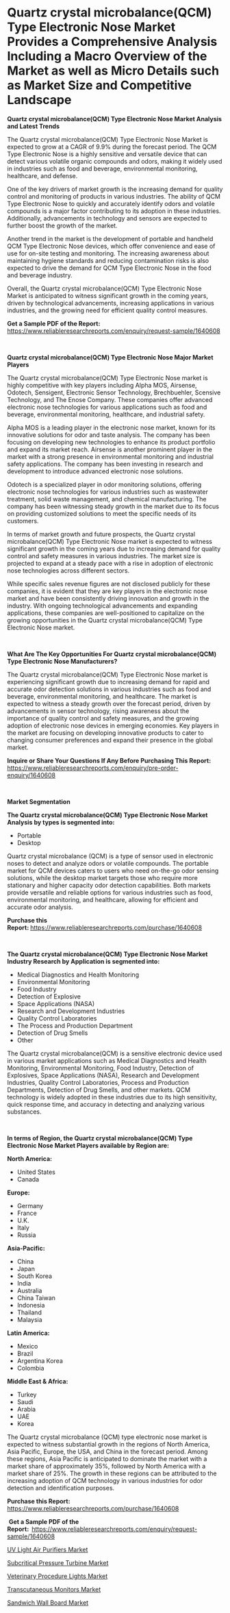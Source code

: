 <p><h1>Quartz crystal microbalance(QCM) Type Electronic Nose Market Provides a Comprehensive Analysis Including a Macro Overview of the Market as well as Micro Details such as Market Size and Competitive Landscape</h1></p><p><strong>Quartz crystal microbalance(QCM) Type Electronic Nose Market Analysis and Latest Trends</strong></p>
<p><p>The Quartz crystal microbalance(QCM) Type Electronic Nose Market is expected to grow at a CAGR of 9.9% during the forecast period. The QCM Type Electronic Nose is a highly sensitive and versatile device that can detect various volatile organic compounds and odors, making it widely used in industries such as food and beverage, environmental monitoring, healthcare, and defense.</p><p>One of the key drivers of market growth is the increasing demand for quality control and monitoring of products in various industries. The ability of QCM Type Electronic Nose to quickly and accurately identify odors and volatile compounds is a major factor contributing to its adoption in these industries. Additionally, advancements in technology and sensors are expected to further boost the growth of the market.</p><p>Another trend in the market is the development of portable and handheld QCM Type Electronic Nose devices, which offer convenience and ease of use for on-site testing and monitoring. The increasing awareness about maintaining hygiene standards and reducing contamination risks is also expected to drive the demand for QCM Type Electronic Nose in the food and beverage industry.</p><p>Overall, the Quartz crystal microbalance(QCM) Type Electronic Nose Market is anticipated to witness significant growth in the coming years, driven by technological advancements, increasing applications in various industries, and the growing need for efficient quality control measures.</p></p>
<p><strong>Get a Sample PDF of the Report:&nbsp;</strong> <a href="https://www.reliableresearchreports.com/enquiry/request-sample/1640608">https://www.reliableresearchreports.com/enquiry/request-sample/1640608</a></p>
<p>&nbsp;</p>
<p><strong>Quartz crystal microbalance(QCM) Type Electronic Nose Major Market Players</strong></p>
<p><p>The Quartz crystal microbalance(QCM) Type Electronic Nose market is highly competitive with key players including Alpha MOS, Airsense, Odotech, Sensigent, Electronic Sensor Technology, Brechbuehler, Scensive Technology, and The Enose Company. These companies offer advanced electronic nose technologies for various applications such as food and beverage, environmental monitoring, healthcare, and industrial safety.</p><p>Alpha MOS is a leading player in the electronic nose market, known for its innovative solutions for odor and taste analysis. The company has been focusing on developing new technologies to enhance its product portfolio and expand its market reach. Airsense is another prominent player in the market with a strong presence in environmental monitoring and industrial safety applications. The company has been investing in research and development to introduce advanced electronic nose solutions.</p><p>Odotech is a specialized player in odor monitoring solutions, offering electronic nose technologies for various industries such as wastewater treatment, solid waste management, and chemical manufacturing. The company has been witnessing steady growth in the market due to its focus on providing customized solutions to meet the specific needs of its customers.</p><p>In terms of market growth and future prospects, the Quartz crystal microbalance(QCM) Type Electronic Nose market is expected to witness significant growth in the coming years due to increasing demand for quality control and safety measures in various industries. The market size is projected to expand at a steady pace with a rise in adoption of electronic nose technologies across different sectors.</p><p>While specific sales revenue figures are not disclosed publicly for these companies, it is evident that they are key players in the electronic nose market and have been consistently driving innovation and growth in the industry. With ongoing technological advancements and expanding applications, these companies are well-positioned to capitalize on the growing opportunities in the Quartz crystal microbalance(QCM) Type Electronic Nose market.</p></p>
<p>&nbsp;</p>
<p><strong>What Are The Key Opportunities For Quartz crystal microbalance(QCM) Type Electronic Nose Manufacturers?</strong></p>
<p><p>The Quartz crystal microbalance(QCM) Type Electronic Nose market is experiencing significant growth due to increasing demand for rapid and accurate odor detection solutions in various industries such as food and beverage, environmental monitoring, and healthcare. The market is expected to witness a steady growth over the forecast period, driven by advancements in sensor technology, rising awareness about the importance of quality control and safety measures, and the growing adoption of electronic nose devices in emerging economies. Key players in the market are focusing on developing innovative products to cater to changing consumer preferences and expand their presence in the global market.</p></p>
<p><strong>Inquire or Share Your Questions If Any Before Purchasing This Report:</strong> <a href="https://www.reliableresearchreports.com/enquiry/pre-order-enquiry/1640608">https://www.reliableresearchreports.com/enquiry/pre-order-enquiry/1640608</a></p>
<p>&nbsp;</p>
<p><strong>Market Segmentation</strong></p>
<p><strong>The Quartz crystal microbalance(QCM) Type Electronic Nose Market Analysis by types is segmented into:</strong></p>
<p><ul><li>Portable</li><li>Desktop</li></ul></p>
<p><p>Quartz crystal microbalance (QCM) is a type of sensor used in electronic noses to detect and analyze odors or volatile compounds. The portable market for QCM devices caters to users who need on-the-go odor sensing solutions, while the desktop market targets those who require more stationary and higher capacity odor detection capabilities. Both markets provide versatile and reliable options for various industries such as food, environmental monitoring, and healthcare, allowing for efficient and accurate odor analysis.</p></p>
<p><strong>Purchase this Report:&nbsp;</strong><a href="https://www.reliableresearchreports.com/purchase/1640608">https://www.reliableresearchreports.com/purchase/1640608</a></p>
<p>&nbsp;</p>
<p><strong>The Quartz crystal microbalance(QCM) Type Electronic Nose Market Industry Research by Application is segmented into:</strong></p>
<p><ul><li>Medical Diagnostics and Health Monitoring</li><li>Environmental Monitoring</li><li>Food Industry</li><li>Detection of Explosive</li><li>Space Applications (NASA)</li><li>Research and Development Industries</li><li>Quality Control Laboratories</li><li>The Process and Production Department</li><li>Detection of Drug Smells</li><li>Other</li></ul></p>
<p><p>The Quartz crystal microbalance(QCM) is a sensitive electronic device used in various market applications such as Medical Diagnostics and Health Monitoring, Environmental Monitoring, Food Industry, Detection of Explosives, Space Applications (NASA), Research and Development Industries, Quality Control Laboratories, Process and Production Departments, Detection of Drug Smells, and other markets. QCM technology is widely adopted in these industries due to its high sensitivity, quick response time, and accuracy in detecting and analyzing various substances.</p></p>
<p>&nbsp;</p>
<p><strong>In terms of Region, the Quartz crystal microbalance(QCM) Type Electronic Nose Market Players available by Region are:</strong></p>
<p>
    <p> <strong> North America: </strong>
        <ul>
            <li>United States</li>
            <li>Canada</li>
        </ul>
        </p> 
    <p> <strong> Europe: </strong>
        <ul>
            <li>Germany</li>
            <li>France</li>
            <li>U.K.</li>
            <li>Italy</li>
            <li>Russia</li>
        </ul>
        </p> 
    <p> <strong> Asia-Pacific: </strong>
        <ul>
            <li>China</li>
            <li>Japan</li>
            <li>South Korea</li>
            <li>India</li>
            <li>Australia</li>
            <li>China Taiwan</li>
            <li>Indonesia</li>
            <li>Thailand</li>
            <li>Malaysia</li>
        </ul>
        </p> 
    <p> <strong> Latin America: </strong>
        <ul>
            <li>Mexico</li>
            <li>Brazil</li>
            <li>Argentina Korea</li>
            <li>Colombia</li>
        </ul>
        </p> 
    <p> <strong> Middle East & Africa: </strong>
        <ul>
            <li>Turkey</li>
            <li>Saudi</li>
            <li>Arabia</li>
            <li>UAE</li>
            <li>Korea</li>
        </ul>
    </p>
    </p>
<p><p>The Quartz crystal microbalance (QCM) type electronic nose market is expected to witness substantial growth in the regions of North America, Asia Pacific, Europe, the USA, and China in the forecast period. Among these regions, Asia Pacific is anticipated to dominate the market with a market share of approximately 35%, followed by North America with a market share of 25%. The growth in these regions can be attributed to the increasing adoption of QCM technology in various industries for odor detection and identification purposes.</p></p>
<p><strong>Purchase this Report: </strong><a href="https://www.reliableresearchreports.com/purchase/1640608">https://www.reliableresearchreports.com/purchase/1640608</a></p>
<p>&nbsp;<strong>Get a Sample PDF of the Report:&nbsp;&nbsp;</strong><a href="https://www.reliableresearchreports.com/enquiry/request-sample/1640608">https://www.reliableresearchreports.com/enquiry/request-sample/1640608</a></p>
<p><strong></strong></p>
<p><p><a href="https://issuu.com/reportprime-2/docs/uv-light-air-purifiers-market-size-2030.pptx">UV Light Air Purifiers Market</a></p><p><a href="https://github.com/ChiragRP21/Market-Research-Report-List-3/blob/main/subcritical-pressure-turbine-market.md">Subcritical Pressure Turbine Market</a></p><p><a href="https://medium.com/@caylawisoky8698/veterinary-procedure-lights-market-insights-into-market-cagr-market-trends-and-growth-strategies-8c45d1ff96e0">Veterinary Procedure Lights Market</a></p><p><a href="https://medium.com/@caylawisoky8698/transcutaneous-monitors-market-report-reveals-the-latest-trends-and-growth-opportunities-of-this-40acf6113e90">Transcutaneous Monitors Market</a></p><p><a href="https://github.com/Airanohannonzb68e5pb53oc1/Market-Research-Report-List-1/blob/main/sandwich-wall-board-market.md">Sandwich Wall Board Market</a></p></p>